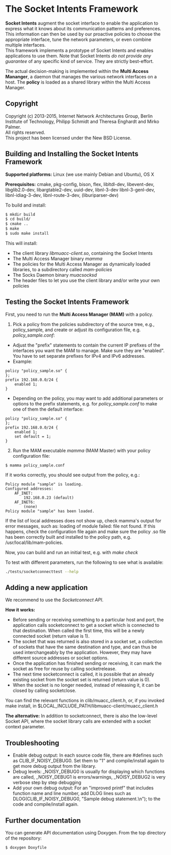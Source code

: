 The Socket Intents Framework
=====================================

__Socket Intents__ augment the socket interface to enable the application to express what it knows about its communication patterns and preferences. This information can then be used by our proactive policies to choose the appropriate interface, tune the network parameters, or even combine multiple interfaces.  
This framework implements a prototype of Socket Intents and enables applications to use them.
Note that Socket Intents *do not provide any guarantee* of any specific kind of service. They are strictly best-effort.

The actual decision-making is implemented within the __Multi Access Mananger__, a daemon that manages the various network interfaces on a host. The __policy__ is loaded as a shared library within the Multi Access Manager.

Copyright
-----
Copyright (c) 2013-2015, Internet Network Architectures Group, Berlin Institute of Technology,
Philipp Schmidt and Theresa Enghardt and Mirko Palmer.  
All rights reserved.  
This project has been licensed under the New BSD License.


Building and Installing the Socket Intents Framework
-------------------------------------------------

__Supported platforms:__ Linux (we use mainly Debian and Ubuntu), OS X

__Prerequisites:__ cmake, pkg-config, bison, flex, libltdl-dev, libevent-dev, libglib2.0-dev, libargtable2-dev, uuid-dev, libnl-3-dev libnl-3-genl-dev, libnl-idiag-3-dev, libnl-route-3-dev, (liburiparser-dev)

To build and install:

```sh
$ mkdir build
$ cd build/
$ cmake ..
$ make
$ sudo make install
```

This will install:
* The client library *libmuacc-client.so*, containing the Socket Intents
* The Multi Access Manager binary *mamma*
* The policies for the Multi Access Manager as dynamically loaded libraries, to a subdirectory called *mam-policies*
* The Socks Daemon binary *muacsocksd*
* The header files to let you use the client library and/or write your own policies

Testing the Socket Intents Framework
------------------------------------

First, you need to run the __Multi Access Manager (MAM)__ with a policy.

1. Pick a policy from the policies subdirectory of the source tree, e.g., policy_sample, and create or adjust its configuration file, e.g. *policy_sample.conf*:
  * Adjust the "prefix" statements to contain the current IP prefixes of the interfaces you want the MAM to manage. Make sure they are "enabled". You have to set separate prefixes for IPv4 and IPv6 addresses.
  * Example:
```
policy "policy_sample.so" {
};
prefix 192.168.0.0/24 {
	enabled 1;
}
```
  * Depending on the policy, you may want to add additional parameters or options to the prefix statements, e.g. for *policy_sample.conf* to make one of them the default interface:
```
policy "policy_sample.so" {
};
prefix 192.168.0.0/24 {
	enabled 1;
	set default = 1;
}
```
2. Run the MAM executable *mamma* (MAM Master) with your policy configuration file:
```
$ mamma policy_sample.conf
```
  If it works correctly, you should see output from the policy, e.g.:
```
Policy module "sample" is loading.
Configured addresses:
    AF_INET: 
        192.168.0.23 (default)
    AF_INET6: 
        (none)
Policy module "sample" has been loaded.
```
  If the list of local addresses does not show up, check mamma's output for error messages, such as: loading of module failed: file not found. If this happens, check the configuration file again and make sure the policy .so file has been correctly built and installed to the policy path, e.g. /usr/local/lib/mam-policies.

Now, you can build and run an initial test, e.g. with *make check*

To test with different parameters, run the following to see what is available:
```sh
./tests/socketconnecttest --help
```

Adding a new application
------------------------

We recommend to use the *Socketconnect API*.

__How it works:__

* Before sending or receiving something to a particular host and port, the application calls socketconnect to get a socket which is connected to that destination. When called the first time, this will be a newly connected socket (return value is 1).
* The socket that was returned is also stored in a socket set, a collection of sockets that have the same destination and type, and can thus be used interchangeably by the application. However, they may have different source addresses or socket options.
* Once the application has finished sending or receiving, it can mark the socket as free for reuse by calling socketrelease.
* The next time socketconnect is called, it is possible that an already existing socket from the socket set is returned (return value is 0).
* When the socket is no longer needed, instead of releasing it, it can be closed by calling socketclose.

You can find the relevant functions in clib/muacc_client.h, or, if you invoked make install, in $LOCAL_INCLUDE_PATH/libmuacc-client/muacc_client.h

__The alternative:__
In addition to socketconnect, there is also the low-level Socket API, where the socket library calls are extended with a socket context parameter.

Troubleshooting
---------------

* Enable debug output: In each source code file, there are #defines such as CLIB_IF_NOISY_DEBUG0. Set them to "1" and compile/install again to get more debug output from the library.
* Debug levels: <component>_NOISY_DEBUG0 is usually for displaying which functions are called, <component>_NOISY_DEBUG1 is errors/warnings, <component>_NOISY_DEBUG2 is very verbose step by step debugging
* Add your own debug output: For an "improved printf" that includes function name and line number, add DLOG lines such as DLOG(CLIB_IF_NOISY_DEBUG0, "Sample debug statement.\n"); to the code and compile/install again.


Further documentation
---------------------

You can generate API documentation using Doxygen. From the top directory of the repository:
```sh
$ doxygen Doxyfile
```
